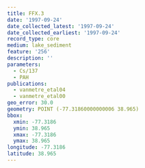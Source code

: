 ```yaml
---
title: FFX.3
date: '1997-09-24'
date_collected_latest: '1997-09-24'
date_collected_earliest: '1997-09-24'
record_type: core
medium: lake_sediment
feature: '256'
description: ''
parameters:
  - Cs/137
  - PAH
publications:
  - vanmetre_etal04
  - vanmetre_etal00
geo_error: 30.0
geometry: POINT (-77.31860000000006 38.965)
bbox:
  xmin: -77.3186
  ymin: 38.965
  xmax: -77.3186
  ymax: 38.965
longitude: -77.3186
latitude: 38.965
---
```

